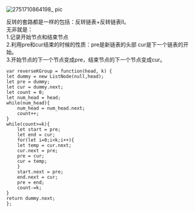 ![2751710864198_ pic](https://github.com/xkong-study/gucheng_algorithm/assets/100473178/677153e4-e139-425e-8141-2295576d8fca)

反转的套路都是一样的包括：反转链表+反转链表II。       
无非就是：          
1.记录开始节点和结束节点          
2.利用pre和cur结束的时候的性质：pre是新链表的头部 cur是下一个链表的开始。      
3.开始节点的下一个节点变成pre，结束节点的下一个节点变成cur。          


```code
var reverseKGroup = function(head, k) {
let dummy = new ListNode(null,head);
let pre = dummy;
let cur = dummy.next;
let count = 0;
let num_head = head;
while(num_head){
    num_head = num_head.next;
    count++;
}
while(count>=k){
    let start = pre;
    let end = cur;
    for(let i=0;i<k;i++){
    let temp = cur.next;
    cur.next = pre;
    pre = cur;
    cur = temp;
    }
    start.next = pre;
    end.next = cur;
    pre = end;
    count-=k;
}
return dummy.next;
};
```
